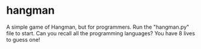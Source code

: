 # hangman
A simple game of Hangman, but for programmers. Run the "hangman.py" file to start. Can you recall all the programming languages? You have 8 lives to guess one!
